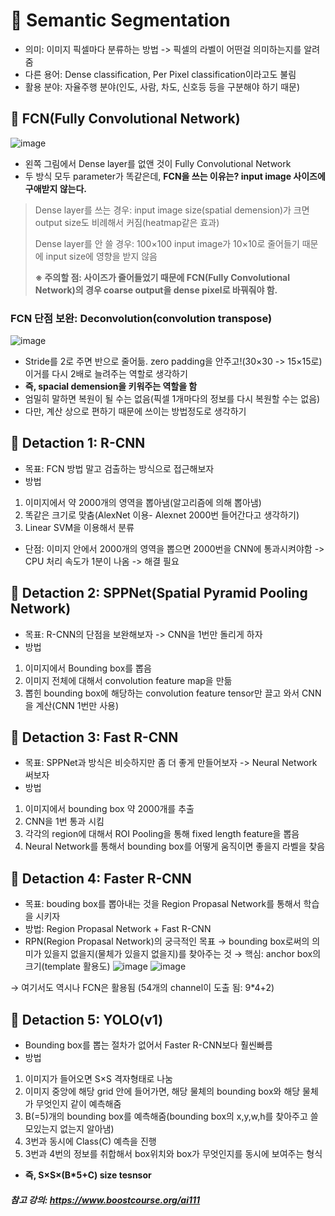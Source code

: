 # 🧨 Semantic Segmentation
* 의미: 이미지 픽셀마다 분류하는 방법 -> 픽셀의 라벨이 어떤걸 의미하는지를 알려줌
* 다른 용어: Dense classification, Per Pixel classification이라고도 불림
* 활용 분야: 자율주행 분야(인도, 사람, 차도, 신호등 등을 구분해야 하기 때문)

## 🧨 FCN(Fully Convolutional Network)
![image](https://user-images.githubusercontent.com/102525066/194119497-b736498b-bace-4eb9-8bbd-6f0e0a8c607a.png)

* 왼쪽 그림에서 Dense layer를 없앤 것이 Fully Convolutional Network
* 두 방식 모두 parameter가 똑같은데, **FCN을 쓰는 이유는? input image 사이즈에 구애받지 않는다.**
>
> Dense layer를 쓰는 경우: input image size(spatial demension)가 크면 output size도 비례해서 커짐(heatmap같은 효과)
> 
> Dense layer를 안 쓸 경우: 100×100 input image가 10×10로 줄어들기 때문에 input size에 영향을 받지 않음
> 
> **※ 주의할 점: 사이즈가 줄어들었기 때문에 FCN(Fully Convolutional Network)의 경우 coarse output을 dense pixel로 바꿔줘야 함.**

### FCN 단점 보완: Deconvolution(convolution transpose)
![image](https://user-images.githubusercontent.com/102525066/194113659-4b3d1e59-8944-4457-8909-83ee858f4ded.png)
* Stride를 2로 주면 반으로 줄어듦. zero padding을 안주고!(30×30 -> 15×15로) 이거를 다시 2배로 늘려주는 역할로 생각하기
* **즉, spacial demension을 키워주는 역할을 함**
* 엄밀히 말하면 복원이 될 수는 없음(픽셀 1개마다의 정보를 다시 복원할 수는 없음)
* 다만, 계산 상으로 편하기 때문에 쓰이는 방법정도로 생각하기

## 🧨 Detaction 1: R-CNN
* 목표: FCN 방법 말고 검출하는 방식으로 접근해보자
* 방법
1. 이미지에서 약 2000개의 영역을 뽑아냄(알고리즘에 의해 뽑아냄)
2. 똑같은 크기로 맞춤(AlexNet 이용- Alexnet 2000번 들어간다고 생각하기)
3. Linear SVM을 이용해서 분류
* 단점: 이미지 안에서 2000개의 영역을 뽑으면 2000번을 CNN에 통과시켜야함 -> CPU 처리 속도가 1분이 나옴 -> 해결 필요

## 🧨 Detaction 2: SPPNet(Spatial Pyramid Pooling Network)
* 목표: R-CNN의 단점을 보완해보자 -> CNN을 1번만 돌리게 하자
* 방법
1. 이미지에서 Bounding box를 뽑음
2. 이미지 전체에 대해서 convolution feature map을 만듦
3. 뽑힌 bounding box에 해당하는 convolution feature tensor만 끌고 와서 CNN을 계산(CNN 1번만 사용)

## 🧨 Detaction 3: Fast R-CNN
* 목표: SPPNet과 방식은 비슷하지만 좀 더 좋게 만들어보자 -> Neural Network 써보자
* 방법
1. 이미지에서 bounding box 약 2000개를 추출
2. CNN을 1번 통과 시킴
3. 각각의 region에 대해서 ROI Pooling을 통해 fixed length feature을 뽑음
4. Neural Network를 통해서 bounding box를 어떻게 움직이면 좋을지 라벨을 찾음

## 🧨 Detaction 4: Faster R-CNN
* 목표: bouding box를 뽑아내는 것을 Region Propasal Network를 통해서 학습을 시키자
* 방법: Region Propasal Network + Fast R-CNN
* RPN(Region Propasal Network)의 궁극적인 목표
→ bounding box로써의 의미가 있을지 없을지(물체가 있을지 없을지)를 찾아주는 것
→ 핵심: anchor box의 크기(template 활용도)
![image](https://user-images.githubusercontent.com/102525066/194123085-d55da281-dea5-4d53-b56e-ad84a8ce0e0a.png)
![image](https://user-images.githubusercontent.com/102525066/194123356-63eb6ba4-be25-4699-83ae-554e4f5fea24.png)

→ 여기서도 역시나 FCN은 활용됨 (54개의 channel이 도출 됨: 9*4+2)

## 🧨 Detaction 5: YOLO(v1)
* Bounding box를 뽑는 절차가 없어서 Faster R-CNN보다 훨씬빠름
* 방법
1. 이미지가 들어오면 S×S 격자형태로 나눔
2. 이미지 중앙에 해당 grid 안에 들어가면, 해당 물체의 bounding box와 해당 물체가 무엇인지 같이 예측해줌
3. B(=5)개의 bounding box를 예측해줌(bounding box의 x,y,w,h를 찾아주고 쓸모있는지 없는지 알아냄)
4. 3번과 동시에 Class(C) 예측을 진행
5. 3번과 4번의 정보를 취합해서 box위치와 box가 무엇인지를 동시에 보여주는 형식
* **즉, S×S×(B*5+C) size tesnsor**

##### 참고 강의: https://www.boostcourse.org/ai111
